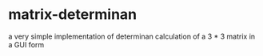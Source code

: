# matrix-determinan
a very simple implementation of determinan calculation of a 3 * 3 matrix in a GUI form
